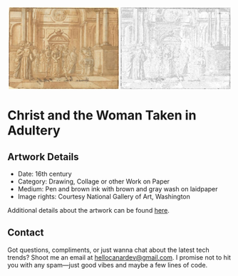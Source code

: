 <html>

<div align="center">
    <img width="49%" src="artwork.jpg" alt="artwork"/>
    <img width="49%" src="ascii_artwork.jpg" alt="artwork ASCII"/>
</div>

# Christ and the Woman Taken in Adultery

## Artwork Details

- Date: 16th century
- Category: Drawing, Collage or other Work on Paper
- Medium: Pen and brown ink with brown and gray wash on laidpaper
- Image rights: Courtesy National Gallery of Art, Washington

Additional details about the artwork can be found [here](https://www.artsy.net/artwork/netherlandish-16th-century-christ-and-the-woman-taken-in-adultery).

## Contact

Got questions, compliments, or just wanna chat about the latest tech trends? Shoot me an email
at [hellocanardev@gmail.com](mailto:hellocanardev@gmail.com). I promise not to hit you with any spam—just good vibes and
maybe a few lines of code.

</html>
